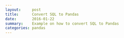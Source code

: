 ```yaml
---
layout:     post
title:      Convert SQL to Pandas
date:       2016-01-22
summary:    Example on how to convert SQL to Pandas 
categories: pandas
---
```


<script src="https://github.com/neil90/SQL_to_Pandas_Demo/blob/master/sql%20to%20pandas%20.ipynb"></script>

